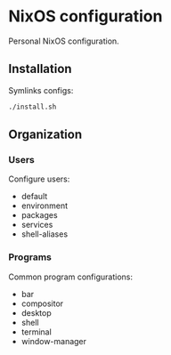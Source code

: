 # NixOS configuration

Personal NixOS configuration.

## Installation

Symlinks configs:

```bash
./install.sh
```

## Organization

### Users

Configure users:

- default
- environment
- packages
- services
- shell-aliases

### Programs

Common program configurations:

- bar
- compositor
- desktop
- shell
- terminal
- window-manager
